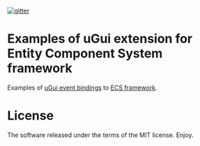[![gitter](https://img.shields.io/gitter/room/leopotam/ecs.svg)](https://gitter.im/leopotam/ecs)
# Examples of uGui extension for Entity Component System framework
Examples of [uGui event bindings](https://github.com/Leopotam/ecs) to [ECS framework](https://github.com/Leopotam/ecs).

# License
The software released under the terms of the MIT license. Enjoy.